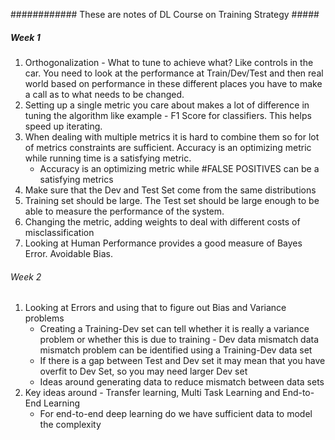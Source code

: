 ############ These are notes of DL Course on Training Strategy #####

##### Week 1
1. Orthogonalization - What to tune to achieve what? Like controls in the car.
  You need to look at the performance at Train/Dev/Test and then real world based on performance in these different places you have 
  to make a call as to what needs to be changed.
2. Setting up a single metric you care about makes a lot of difference in tuning the algorithm like example - F1 Score for classifiers.
   This helps speed up iterating.
3. When dealing with multiple metrics it is hard to combine them so for lot of metrics constraints are sufficient. Accuracy is an optimizing
   metric while running time is a satisfying metric. 
     - Accuracy is an optimizing metric while #FALSE POSITIVES can be a satisfying metrics
4. Make sure that the Dev and Test Set come from the same distributions
5. Training set should be large. The Test set should be large enough to be able to measure the performance of the system.
6. Changing the metric, adding weights to deal with different costs of misclassification
7. Looking at Human Performance provides a good measure of Bayes Error. Avoidable Bias.


###### Week 2
1. Looking at Errors and using that to figure out Bias and Variance problems
   - Creating a Training-Dev set can tell whether it is really a variance problem or whether this is due to training - Dev data mismatch
    data mismatch problem can be identified using a Training-Dev data set
    - If there is a gap between Test and Dev set it may mean that you have overfit to Dev Set, so you may need larger Dev set
    - Ideas around generating data to reduce mismatch between data sets
2. Key ideas around - Transfer learning, Multi Task Learning and End-to-End Learning
    - For end-to-end deep learning do we have sufficient data to model the complexity
